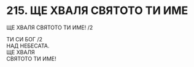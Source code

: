 # 215. ЩЕ ХВАЛЯ СВЯТОТО ТИ ИМЕ  
  
ЩЕ ХВАЛЯ СВЯТОТО ТИ ИМЕ! /2  
  
ТИ СИ БОГ /2  
НАД НЕБЕСАТА.  
ЩЕ ХВАЛЯ  
СВЯТОТО ТИ ИМЕ!  


<DownloadsButton pdf="/pdf/215-shte-hvalq-svqtoto.pdf" />

<DownloadChordsButton pdf="/chords/215-shte-hvalq-svqtoto_akord.pdf"/>
